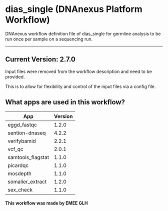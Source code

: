 # dias_single (DNAnexus Platform Workflow)
DNAnexus workflow definition file of dias_single for germline analysis to be run once per sample on a sequencing run.

-------

## Current Version: 2.7.0
Input files were removed from the workflow description and need to be provided.

This is to allow for flexibility and control of the input files via a config file.

## What apps are used in this workflow?

|  App 	| Version  	|
|---	|---	|
|eggd_fastqc       |1.2.0|
|sention-dnaseq     |4.2.2|
|verifybamid        |2.2.1|
|vcf_qc 	        |2.0.1|
|samtools_flagstat  |1.1.0|
|picardqc           |1.1.0|
|mosdepth           |1.1.0|
|somalier_extract   |1.2.0|
|sex_check          |1.1.0|



#### This workflow was made by EMEE GLH
